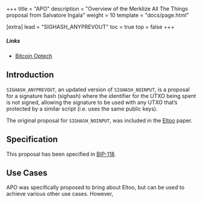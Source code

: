 +++
title = "APO"
description = "Overview of the Merklize All The Things proposal from Salvatore Ingala"
weight = 10
template = "docs/page.html"

[extra]
lead = "SIGHASH_ANYPREVOUT"
toc = true
top = false
+++


##### Links

- [Bitcoin Optech](https://bitcoinops.org/en/topics/sighash_anyprevout/)


## Introduction

`SIGHASH_ANYPREVOUT`, an updated version of `SIGHASH_NOINPUT`, is a proposal for a signature hash
(sighash) where the identifier for the UTXO being spent is not signed, allowing the signature to be
used with any UTXO that’s protected by a similar script (i.e. uses the same public keys).

The original proposal for `SIGHASH_NOINPUT`, was included in the [Eltoo](/use-cases/eltoo)
paper.


## Specification

This proposal has been specified in
[BIP-118](https://github.com/bitcoin/bips/blob/master/bip-0118.mediawiki).


## Use Cases

APO was specifically proposed to bring about Eltoo, but can be used to achieve various other use
cases. However,


